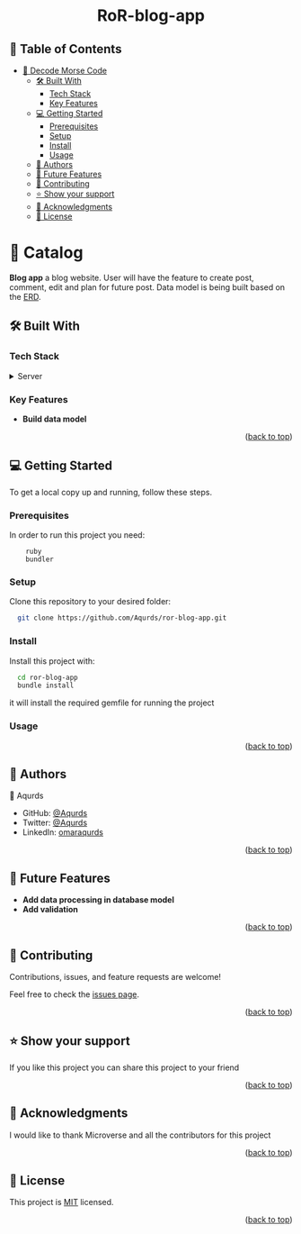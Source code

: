 <a name="readme-top"></a>

<div align="center">

  <h1><b>RoR-blog-app</b></h1>

</div>

<!-- TABLE OF CONTENTS -->

## 📗 Table of Contents

- [📖 Decode Morse Code ](#decode-morse-code)
  - [🛠 Built With ](#built-with)
    - [Tech Stack ](#tech-stack)
    - [Key Features ](#key-features)
  <!-- - [Live Demo](#live-demo) -->
  - [💻 Getting Started ](#getting-started)
    - [Prerequisites](#prerequisites)
    - [Setup](#setup)
    - [Install](#install)
    - [Usage](#usage)
  - [👥 Authors ](#authors)
  - [🔭 Future Features ](#future-features)
  - [🤝 Contributing ](#contributing)
  - [⭐️ Show your support ](#️show-your-support)
  - [🙏 Acknowledgments ](#acknowledgments)
  - [📝 License ](#license)

<!-- PROJECT DESCRIPTION -->

# 📖 Catalog <a name="about-project"></a>

**Blog app** a blog website. User will have the feature to create post, comment, edit and plan for future post. Data model is being built based on the [ERD](./erd_data_model.png).

## 🛠 Built With <a name="built-with"></a>

### Tech Stack <a name="tech-stack"></a>

<details>
  <summary>Server</summary>
    <li><a href="https://www.ruby-lang.org/en/">Ruby</a></li>
</details>

<!-- Features -->

### Key Features <a name="key-features"></a>

- **Build data model**

<p align="right">(<a href="#readme-top">back to top</a>)</p>

<!-- 
## 🚀 Live Demo <a name="live-demo"></a>
[Link]() -->

<!-- <p align="right">(<a href="#readme-top">back to top</a>)</p> -->

<!-- GETTING STARTED -->

## 💻 Getting Started <a name="getting-started"></a>

To get a local copy up and running, follow these steps.

### Prerequisites

In order to run this project you need:

```
    ruby
    bundler
```

### Setup

Clone this repository to your desired folder:

```bash
  git clone https://github.com/Aqurds/ror-blog-app.git 
```

### Install

Install this project with:

```bash
  cd ror-blog-app
  bundle install
```

it will install the required gemfile for running the project

### Usage

<p align="right">(<a href="#readme-top">back to top</a>)</p>

<!-- AUTHORS -->

## 👥 Authors <a name="author"></a>

👤 Aqurds
- GitHub: [@Aqurds](https://github.com/Aqurds)
- Twitter: [@Aqurds](https://twitter.com/Aqurds)
- LinkedIn: [omaraqurds](https://linkedin.com/in/omaraqurds)


<p align="right">(<a href="#readme-top">back to top</a>)</p>

<!-- FUTURE FEATURES -->

## 🔭 Future Features <a name="future-features"></a>

- **Add data processing in database model**
- **Add validation**

<p align="right">(<a href="#readme-top">back to top</a>)</p>

<!-- CONTRIBUTING -->

## 🤝 Contributing <a name="contributing"></a>

Contributions, issues, and feature requests are welcome!

Feel free to check the [issues page](https://github.com/Aqurds/ror-blog-app/issues).

<p align="right">(<a href="#readme-top">back to top</a>)</p>

<!-- SUPPORT -->

## ⭐️ Show your support <a name="support"></a>

If you like this project you can share this project to your friend

<p align="right">(<a href="#readme-top">back to top</a>)</p>

<!-- ACKNOWLEDGEMENTS -->

## 🙏 Acknowledgments <a name="acknowledgements"></a>

I would like to thank Microverse and all the contributors for this project

<p align="right">(<a href="#readme-top">back to top</a>)</p>

<!-- LICENSE -->

## 📝 License <a name="license"></a>

This project is [MIT](./LICENCE) licensed.

<p align="right">(<a href="#readme-top">back to top</a>)</p>
